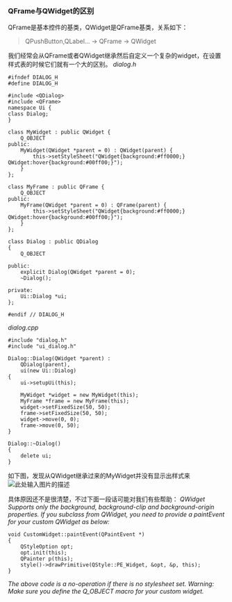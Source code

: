 ### QFrame与QWidget的区别

QFrame是基本控件的基类，QWidget是QFrame基类，关系如下：

> QPushButton,QLabel... -> QFrame -> QWidget

我们经常会从QFrame或者QWidget继承然后自定义一个复杂的widget，在设置样式表的时候它们就有一个大的区别。
*dialog.h*
```
#ifndef DIALOG_H
#define DIALOG_H

#include <QDialog>
#include <QFrame>
namespace Ui {
class Dialog;
}

class MyWidget : public QWidget {
    Q_OBJECT
public:
    MyWidget(QWidget *parent = 0) : QWidget(parent) {
        this->setStyleSheet("QWidget{background:#ff0000;} QWidget:hover{background:#00ff00;}");
    }
};

class MyFrame : public QFrame {
    Q_OBJECT
public:
    MyFrame(QWidget *parent = 0) : QFrame(parent) {
        this->setStyleSheet("QWidget{background:#ff0000;} QWidget:hover{background:#00ff00;}");
    }
};

class Dialog : public QDialog
{
    Q_OBJECT

public:
    explicit Dialog(QWidget *parent = 0);
    ~Dialog();

private:
    Ui::Dialog *ui;
};

#endif // DIALOG_H

```
*dialog.cpp*
```
#include "dialog.h"
#include "ui_dialog.h"

Dialog::Dialog(QWidget *parent) :
    QDialog(parent),
    ui(new Ui::Dialog)
{
    ui->setupUi(this);

    MyWidget *widget = new MyWidget(this);
    MyFrame *frame = new MyFrame(this);
    widget->setFixedSize(50, 50);
    frame->setFixedSize(50, 50);
    widget->move(0, 0);
    frame->move(0, 50);
}

Dialog::~Dialog()
{
    delete ui;
}

```
如下图，发现从QWidget继承过来的MyWidget并没有显示出样式来
![此处输入图片的描述][1]
 
 具体原因还不是很清楚，不过下面一段话可能对我们有些帮助：
 *QWidget Supports only the background, background-clip and background-origin properties.
If you subclass from QWidget, you need to provide a paintEvent for your custom QWidget as below:*
```
void CustomWidget::paintEvent(QPaintEvent *)
{
    QStyleOption opt;
    opt.init(this);
    QPainter p(this);
    style()->drawPrimitive(QStyle::PE_Widget, &opt, &p, this);
}
```
*The above code is a no-operation if there is no stylesheet set.
Warning: Make sure you define the Q_OBJECT macro for your custom widget.*

  [1]: http://i4.buimg.com/0c42276bac9976a1.png